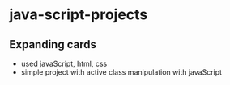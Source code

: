 # java-script-projects

## Expanding cards 

- used javaScript, html, css
- simple project with active class manipulation with javaScript

